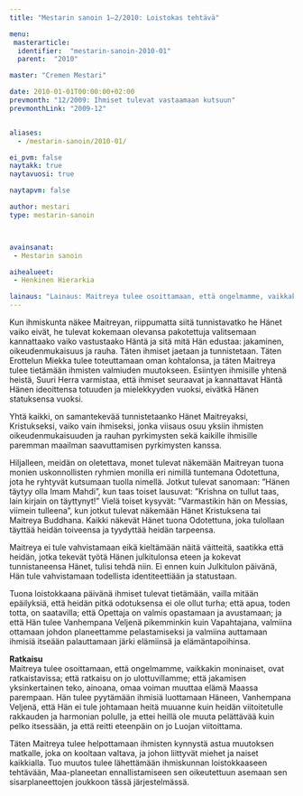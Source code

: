 ```yaml
---
title: "Mestarin sanoin 1–2/2010: Loistokas tehtävä"

menu:
 masterarticle:
  identifier:  "mestarin-sanoin-2010-01"
  parent:  "2010"

master: "Cremen Mestari"

date: 2010-01-01T00:00:00+02:00
prevmonth: "12/2009: Ihmiset tulevat vastaamaan kutsuun"
prevmonthLink: "2009-12"


aliases:
  - /mestarin-sanoin/2010-01/

ei_pvm: false
naytakk: true
naytavuosi: true

naytapvm: false

author: mestari
type: mestarin-sanoin



avainsanat:
 - Mestarin sanoin

aihealueet:
 - Henkinen Hierarkia

lainaus: "Lainaus: Maitreya tulee osoittamaan, että ongelmamme, vaikkakin moninaiset, ovat ratkaistavissa; että ratkaisu on jo ulottuvillamme; että jakamisen yksinkertainen teko, ainoana, omaa voiman muuttaa elämä Maassa parempaan. "
---
```

<p>Kun ihmiskunta näkee Maitreyan, riippumatta siitä tunnistavatko he Hänet vaiko eivät, he tulevat kokemaan olevansa pakotettuja valitsemaan kannattaako vaiko vastustaako Häntä ja sitä mitä Hän edustaa: jakaminen, oikeudenmukaisuus ja rauha. Täten ihmiset jaetaan ja tunnistetaan. Täten Erottelun Miekka tulee toteuttamaan oman kohtalonsa, ja täten Maitreya tulee tietämään ihmisten valmiuden muutokseen. Esiintyen ihmisille yhtenä heistä, Suuri Herra varmistaa, että ihmiset seuraavat ja kannattavat Häntä Hänen ideoittensa totuuden ja mielekkyyden vuoksi, eivätkä Hänen statuksensa vuoksi.</p>
<p>Yhtä kaikki, on samantekevää tunnistetaanko Hänet Maitreyaksi, Kristukseksi, vaiko vain ihmiseksi, jonka viisaus osuu yksiin ihmisten oikeudenmukaisuuden ja rauhan pyrkimysten sekä kaikille ihmisille paremman maailman saavuttamisen pyrkimysten kanssa.</p>
<p>Hiljalleen, meidän on oletettava, monet tulevat näkemään Maitreyan tuona monien uskonnollisten ryhmien monilla eri nimillä tuntemana Odotettuna, jota he ryhtyvät kutsumaan tuolla nimellä. Jotkut tulevat sanomaan: ”Hänen täytyy olla Imam Mahdi”, kun taas toiset lausuvat: ”Krishna on tullut taas, lain kirjain on täyttynyt!” Vielä toiset kysyvät: ”Varmastikin hän on Messias, viimein tulleena”, kun jotkut tulevat näkemään Hänet Kristuksena tai Maitreya Buddhana. Kaikki näkevät Hänet tuona Odotettuna, joka tulollaan täyttää heidän toiveensa ja tyydyttää heidän tarpeensa.</p>
<p>Maitreya ei tule vahvistamaan eikä kieltämään näitä väitteitä, saatikka että heidän, jotka tekevät työtä Hänen julkitulonsa eteen ja kokevat tunnistaneensa Hänet, tulisi tehdä niin. Ei ennen kuin Julkitulon päivänä, Hän tule vahvistamaan todellista identiteettiään ja statustaan.</p>
<p>Tuona loistokkaana päivänä ihmiset tulevat tietämään, vailla mitään epäilyksiä, että heidän pitkä odotuksensa ei ole ollut turha; että apua, toden totta, on saatavilla; että Opettaja on valmis opastamaan ja avustamaan; ja että Hän tulee Vanhempana Veljenä pikemminkin kuin Vapahtajana, valmiina ottamaan johdon planeettamme pelastamiseksi ja valmiina auttamaan ihmisiä itseään palauttamaan järki elämiinsä ja elämäntapoihinsa.</p>
<p><strong>Ratkaisu</strong><br>
Maitreya tulee osoittamaan, että ongelmamme, vaikkakin moninaiset, ovat ratkaistavissa; että ratkaisu on jo ulottuvillamme; että jakamisen yksinkertainen teko, ainoana, omaa voiman muuttaa elämä Maassa parempaan. Hän tulee pyytämään ihmisiä luottamaan Häneen, Vanhempana Veljenä, että Hän ei tule johtamaan heitä muuanne kuin heidän viitoitetulle rakkauden ja harmonian polulle, ja ettei heillä ole muuta pelättävää kuin pelko itsessään, ja että reitti eteenpäin on jo Luojan viitoittama.</p>
<p>Täten Maitreya tulee helpottamaan ihmisten kynnystä astua muutoksen matkalle, joka on kooltaan valtava, ja johon liittyvät miehet ja naiset kaikkialla. Tuo muutos tulee lähettämään ihmiskunnan loistokkaaseen tehtävään, Maa-planeetan ennallistamiseen sen oikeutettuun asemaan sen sisarplaneettojen joukkoon tässä järjestelmässä.</p>